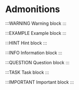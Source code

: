 # Admonitions

:::WARNING
Warning block
:::

:::EXAMPLE
Example block
:::

:::HINT
Hint block
:::

:::INFO
Information block
:::

:::QUESTION
Question block
:::

:::TASK
Task block
:::

:::IMPORTANT
Important block
:::
